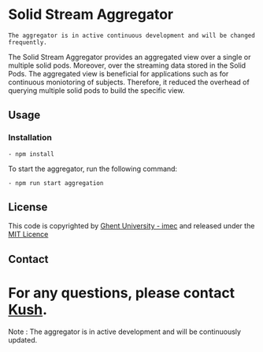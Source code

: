# Solid Stream Aggregator

`The aggregator is in active continuous development and will be changed frequently.`

The Solid Stream Aggregator provides an aggregated view over a single or multiple solid pods. Moreover, over the streaming data stored in the Solid Pods.
The aggregated view is beneficial for applications such as for continuous moniotoring of subjects. Therefore, it reduced the overhead of querying multiple solid pods to build the specific view. 

## Usage

### Installation

```
- npm install
```
To start the aggregator, run the following command:
```
- npm run start aggregation
```

## License
This code is copyrighted by [Ghent University - imec](https://www.ugent.be/ea/idlab/en) and released under the [MIT Licence](./LICENCE)

## Contact
For any questions, please contact [Kush](mailto:kushagrasingh.bisen@ugent.be). 
=======
Note : The aggregator is in active development and will be continuously updated.